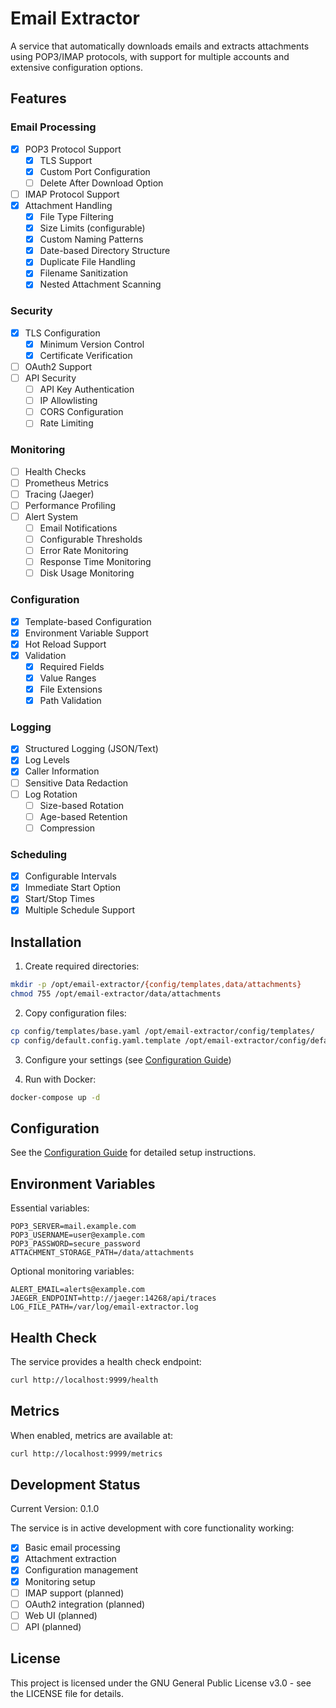# Email Extractor

A service that automatically downloads emails and extracts attachments using POP3/IMAP protocols, with support for multiple accounts and extensive configuration options.

## Features

### Email Processing
- [x] POP3 Protocol Support
  - [x] TLS Support
  - [x] Custom Port Configuration
  - [ ] Delete After Download Option
- [ ] IMAP Protocol Support
- [x] Attachment Handling
  - [x] File Type Filtering
  - [x] Size Limits (configurable)
  - [x] Custom Naming Patterns
  - [x] Date-based Directory Structure
  - [x] Duplicate File Handling
  - [x] Filename Sanitization
  - [x] Nested Attachment Scanning

### Security
- [x] TLS Configuration
  - [x] Minimum Version Control
  - [x] Certificate Verification
- [ ] OAuth2 Support
- [ ] API Security
  - [ ] API Key Authentication
  - [ ] IP Allowlisting
  - [ ] CORS Configuration
  - [ ] Rate Limiting

### Monitoring
- [ ] Health Checks
- [ ] Prometheus Metrics
- [ ] Tracing (Jaeger)
- [ ] Performance Profiling
- [ ] Alert System
  - [ ] Email Notifications
  - [ ] Configurable Thresholds
  - [ ] Error Rate Monitoring
  - [ ] Response Time Monitoring
  - [ ] Disk Usage Monitoring

### Configuration
- [x] Template-based Configuration
- [x] Environment Variable Support
- [x] Hot Reload Support
- [x] Validation
  - [x] Required Fields
  - [x] Value Ranges
  - [x] File Extensions
  - [x] Path Validation

### Logging
- [x] Structured Logging (JSON/Text)
- [x] Log Levels
- [x] Caller Information
- [ ] Sensitive Data Redaction
- [ ] Log Rotation
  - [ ] Size-based Rotation
  - [ ] Age-based Retention
  - [ ] Compression

### Scheduling
- [x] Configurable Intervals
- [x] Immediate Start Option
- [x] Start/Stop Times
- [x] Multiple Schedule Support

## Installation

1. Create required directories:
```bash
mkdir -p /opt/email-extractor/{config/templates,data/attachments}
chmod 755 /opt/email-extractor/data/attachments
```

2. Copy configuration files:
```bash
cp config/templates/base.yaml /opt/email-extractor/config/templates/
cp config/default.config.yaml.template /opt/email-extractor/config/default.config.yaml
```

3. Configure your settings (see [Configuration Guide](docs/configuration.md))

4. Run with Docker:
```bash
docker-compose up -d
```

## Configuration

See the [Configuration Guide](docs/configuration.md) for detailed setup instructions.

## Environment Variables

Essential variables:
```env
POP3_SERVER=mail.example.com
POP3_USERNAME=user@example.com
POP3_PASSWORD=secure_password
ATTACHMENT_STORAGE_PATH=/data/attachments
```

Optional monitoring variables:
```env
ALERT_EMAIL=alerts@example.com
JAEGER_ENDPOINT=http://jaeger:14268/api/traces
LOG_FILE_PATH=/var/log/email-extractor.log
```

## Health Check

The service provides a health check endpoint:
```bash
curl http://localhost:9999/health
```

## Metrics

When enabled, metrics are available at:
```bash
curl http://localhost:9999/metrics
```

## Development Status

Current Version: 0.1.0

The service is in active development with core functionality working:
- [x] Basic email processing
- [x] Attachment extraction
- [x] Configuration management
- [x] Monitoring setup
- [ ] IMAP support (planned)
- [ ] OAuth2 integration (planned)
- [ ] Web UI (planned)
- [ ] API (planned)

## License

This project is licensed under the GNU General Public License v3.0 - see the LICENSE file for details.